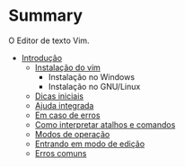 # Summary

O Editor de texto Vim.

* [Introdução](capitulo_1/introducao.md)
    * [Instalação do vim](capitulo_1/instalacao.md)
        * Instalação no Windows
        * Instalação no GNU/Linux
    * [Dicas iniciais](capitulo_1/dicas.md)
    * [Ajuda integrada](capitulo_1/ajuda_integrada.md)
    * [Em caso de erros](capitulo_1/caso_erros.md)
    * [Como interpretar atalhos e comandos](capitulo_1/interpretar_comandos.md)
    * [Modos de operação](capitulo_1/modos_operacao.md)
    * [Entrando em modo de edição](capitulo_1/entrando_em_modo.md)
    * [Erros comuns](capitulo_1/erros_comuns.md)


